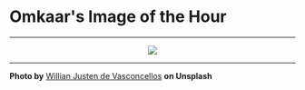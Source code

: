 # Omkaar's Image of the Hour

---

<div align="center">

<a href="https://unsplash.com/photos/birds-eye-view-of-a-metropolis-skyscrapers-0XXV6ccYMCA">
  <img src="https://images.unsplash.com/photo-1749154362898-860b54bdf363?crop=entropy&cs=tinysrgb&fit=max&fm=jpg&ixid=M3w3NjA2Nzh8MHwxfHJhbmRvbXx8fHx8fHx8fDE3NTAxMDc2MDB8&ixlib=rb-4.1.0&q=80&w=1080" style="max-width:100%; height:auto;">
</a>



</div>

---

**Photo by** [Willian Justen de Vasconcellos](https://unsplash.com/@willianjusten) **on Unsplash**
